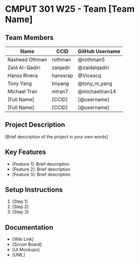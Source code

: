 # CMPUT 301 W25 - Team [Team Name]

## Team Members

| Name           | CCID     | GitHub Username |
| -------------- | -------- | --------------- |
| Rasheed Othman | rothman  | @rothman5       |
| Zaid Al-Qadiri | zalqadir | @zaidalqadiri   |
| Hanss Rivera   | hanssrap | @Vicescq        |
| Tony Yang      | tmyang   | @tony_m_yang    |
| Michael Tran   | mtran7   | @michaeltran14  |
| [Full Name]    | [CCID]   | [@username]     |
| [Full Name]    | [CCID]   | [@username]     |

## Project Description

[Brief description of the project in your own words]

## Key Features

- [Feature 1]: Brief description
- [Feature 2]: Brief description
- [Feature 3]: Brief description

## Setup Instructions

1. [Step 1]
2. [Step 2]
3. [Step 3]

## Documentation

- [Wiki Link]
- [Scrum Board]
- [UI Mockups]
- [UML]
